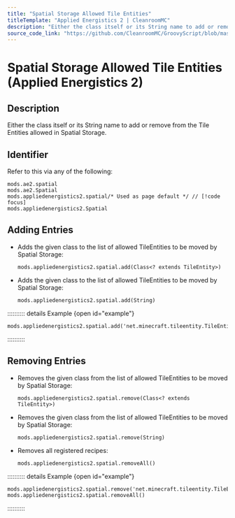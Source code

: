 ```yaml
---
title: "Spatial Storage Allowed Tile Entities"
titleTemplate: "Applied Energistics 2 | CleanroomMC"
description: "Either the class itself or its String name to add or remove from the Tile Entities allowed in Spatial Storage."
source_code_link: "https://github.com/CleanroomMC/GroovyScript/blob/master/src/main/java/com/cleanroommc/groovyscript/compat/mods/appliedenergistics2/Spatial.java"
---
```


# Spatial Storage Allowed Tile Entities (Applied Energistics 2)

## Description

Either the class itself or its String name to add or remove from the Tile Entities allowed in Spatial Storage.

## Identifier

Refer to this via any of the following:

```groovy:no-line-numbers {3}
mods.ae2.spatial
mods.ae2.Spatial
mods.appliedenergistics2.spatial/* Used as page default */ // [!code focus]
mods.appliedenergistics2.Spatial
```


## Adding Entries

- Adds the given class to the list of allowed TileEntities to be moved by Spatial Storage:

    ```groovy:no-line-numbers
    mods.appliedenergistics2.spatial.add(Class<? extends TileEntity>)
    ```

- Adds the given class to the list of allowed TileEntities to be moved by Spatial Storage:

    ```groovy:no-line-numbers
    mods.appliedenergistics2.spatial.add(String)
    ```

:::::::::: details Example {open id="example"}
```groovy:no-line-numbers
mods.appliedenergistics2.spatial.add('net.minecraft.tileentity.TileEntityStructure')
```

::::::::::

## Removing Entries

- Removes the given class from the list of allowed TileEntities to be moved by Spatial Storage:

    ```groovy:no-line-numbers
    mods.appliedenergistics2.spatial.remove(Class<? extends TileEntity>)
    ```

- Removes the given class from the list of allowed TileEntities to be moved by Spatial Storage:

    ```groovy:no-line-numbers
    mods.appliedenergistics2.spatial.remove(String)
    ```

- Removes all registered recipes:

    ```groovy:no-line-numbers
    mods.appliedenergistics2.spatial.removeAll()
    ```

:::::::::: details Example {open id="example"}
```groovy:no-line-numbers
mods.appliedenergistics2.spatial.remove('net.minecraft.tileentity.TileEntityChest')
mods.appliedenergistics2.spatial.removeAll()
```

::::::::::

